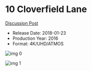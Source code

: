 # 10 Cloverfield Lane

[Discussion Post](https://www.avsforum.com/threads/bass-eq-for-filtered-movies.2995212/post-56743108)

* Release Date: 2018-01-23
* Production Year: 2016
* Format: 4K/UHD/ATMOS

![img 0](https://i.imgur.com/tAx3un1.jpg)

![img 1](https://i.imgur.com/TSYYEab.png)

